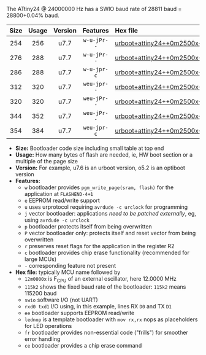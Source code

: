 The ATtiny24 @ 24000000 Hz has a SWIO baud rate of 28811 baud = 28800+0.04% baud.

|Size|Usage|Version|Features|Hex file|
|:-:|:-:|:-:|:-:|:--|
|254|256|u7.7|`w-u-jPr--`|[urboot+attiny24++0m2500x++++0k3_swio_rxb0_txb1_lednop.hex](https://raw.githubusercontent.com/stefanrueger/urboot.hex/main/mcus/attiny24/external_oscillator/fcpu++0m2500_Hz/br++++0k3_bps/urboot+attiny24++0m2500x++++0k3_swio_rxb0_txb1_lednop.hex)|
|276|288|u7.7|`w-u-jPr--`|[urboot+attiny24++0m2500x++++0k3_swio_rxb0_txb1_lednop_fr.hex](https://raw.githubusercontent.com/stefanrueger/urboot.hex/main/mcus/attiny24/external_oscillator/fcpu++0m2500_Hz/br++++0k3_bps/urboot+attiny24++0m2500x++++0k3_swio_rxb0_txb1_lednop_fr.hex)|
|286|288|u7.7|`w-u-jpr-c`|[urboot+attiny24++0m2500x++++0k3_swio_rxb0_txb1_lednop_fr_ce.hex](https://raw.githubusercontent.com/stefanrueger/urboot.hex/main/mcus/attiny24/external_oscillator/fcpu++0m2500_Hz/br++++0k3_bps/urboot+attiny24++0m2500x++++0k3_swio_rxb0_txb1_lednop_fr_ce.hex)|
|312|320|u7.7|`weu-jpr--`|[urboot+attiny24++0m2500x++++0k3_swio_rxb0_txb1_ee_lednop.hex](https://raw.githubusercontent.com/stefanrueger/urboot.hex/main/mcus/attiny24/external_oscillator/fcpu++0m2500_Hz/br++++0k3_bps/urboot+attiny24++0m2500x++++0k3_swio_rxb0_txb1_ee_lednop.hex)|
|320|320|u7.7|`weu-jPr--`|[urboot+attiny24++0m2500x++++0k3_swio_rxb0_txb1_ee.hex](https://raw.githubusercontent.com/stefanrueger/urboot.hex/main/mcus/attiny24/external_oscillator/fcpu++0m2500_Hz/br++++0k3_bps/urboot+attiny24++0m2500x++++0k3_swio_rxb0_txb1_ee.hex)|
|344|352|u7.7|`weu-jPr--`|[urboot+attiny24++0m2500x++++0k3_swio_rxb0_txb1_ee_lednop_fr.hex](https://raw.githubusercontent.com/stefanrueger/urboot.hex/main/mcus/attiny24/external_oscillator/fcpu++0m2500_Hz/br++++0k3_bps/urboot+attiny24++0m2500x++++0k3_swio_rxb0_txb1_ee_lednop_fr.hex)|
|354|384|u7.7|`weu-jpr-c`|[urboot+attiny24++0m2500x++++0k3_swio_rxb0_txb1_ee_lednop_fr_ce.hex](https://raw.githubusercontent.com/stefanrueger/urboot.hex/main/mcus/attiny24/external_oscillator/fcpu++0m2500_Hz/br++++0k3_bps/urboot+attiny24++0m2500x++++0k3_swio_rxb0_txb1_ee_lednop_fr_ce.hex)|

- **Size:** Bootloader code size including small table at top end
- **Usage:** How many bytes of flash are needed, ie, HW boot section or a multiple of the page size
- **Version:** For example, u7.6 is an urboot version, o5.2 is an optiboot version
- **Features:**
  + `w` bootloader provides `pgm_write_page(sram, flash)` for the application at `FLASHEND-4+1`
  + `e` EEPROM read/write support
  + `u` uses urprotocol requiring `avrdude -c urclock` for programming
  + `j` vector bootloader: applications *need to be patched externally*, eg, using `avrdude -c urclock`
  + `p` bootloader protects itself from being overwritten
  + `P` vector bootloader only: protects itself and reset vector from being overwritten
  + `r` preserves reset flags for the application in the register R2
  + `c` bootloader provides chip erase functionality (recommended for large MCUs)
  + `-` corresponding feature not present
- **Hex file:** typically MCU name followed by
  + `12m0000x` is F<sub>CPU</sub> of an external oscillator, here 12.0000 MHz
  + `115k2` shows the fixed baud rate of the bootloader: `115k2` means 115200 baud
  + `swio` software I/O (not UART)
  + `rxd0 txd1` I/O using, in this example, lines RX `D0` and TX `D1`
  + `ee` bootloader supports EEPROM read/write
  + `lednop` is a template bootloader with `mov rx,rx` nops as placeholders for LED operations
  + `fr` bootloader provides non-essential code ("frills") for smoother error handling
  + `ce` bootloader provides a chip erase command
